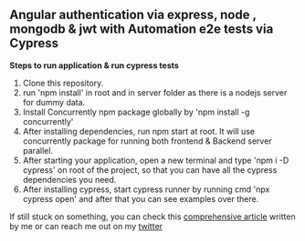 Angular authentication via express, node , mongodb & jwt with Automation e2e tests via Cypress
-------------------------------

**Steps to run application & run cypress tests**

1) Clone this repository.
2) run 'npm install' in root and in server folder as there is a nodejs server for dummy data.
3) Install Concurrently npm package globally by 'npm install -g concurrently'
4) After installing dependencies, run npm start at root. It will use concurrently package for running both frontend & Backend server parallel.
5) After starting your application, open a new terminal and type 'npm i -D cypress' on root of the project, so that you can have all the cypress dependencies you need.
6) After installing cypress, start cypress runner by running cmd 'npx cypress open' and after that you can see examples over there.

If still stuck on something, you can check this [comprehensive article](https://dev.to/mquanit/write-better-automated-tests-with-cypress-in-angular-454i) written by me or can reach me out on my [twitter](https://twitter.com/mquanit)
